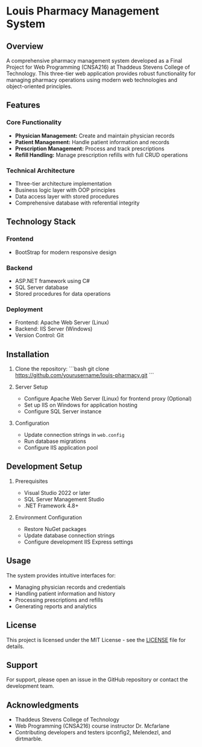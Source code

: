 # Louis Pharmacy Management System

## Overview
A comprehensive pharmacy management system developed as a Final Project for Web Programming (CNSA216) at Thaddeus Stevens College of Technology. This three-tier web application provides robust functionality for managing pharmacy operations using modern web technologies and object-oriented principles.

## Features

### Core Functionality
- **Physician Management:** Create and maintain physician records
- **Patient Management:** Handle patient information and records
- **Prescription Management:** Process and track prescriptions
- **Refill Handling:** Manage prescription refills with full CRUD operations

### Technical Architecture
- Three-tier architecture implementation
- Business logic layer with OOP principles
- Data access layer with stored procedures
- Comprehensive database with referential integrity

## Technology Stack

### Frontend
- BootStrap for modern responsive design

### Backend
- ASP.NET framework using C#
- SQL Server database
- Stored procedures for data operations

### Deployment
- Frontend: Apache Web Server (Linux)
- Backend: IIS Server (Windows)
- Version Control: Git

## Installation

1. Clone the repository:
\```bash
git clone https://github.com/yourusername/louis-pharmacy.git
\```

2. Server Setup
   - Configure Apache Web Server (Linux) for frontend proxy (Optional)
   - Set up IIS on Windows for application hosting
   - Configure SQL Server instance

3. Configuration
   - Update connection strings in `web.config`
   - Run database migrations
   - Configure IIS application pool

## Development Setup

1. Prerequisites
   - Visual Studio 2022 or later
   - SQL Server Management Studio
   - .NET Framework 4.8+

2. Environment Configuration
   - Restore NuGet packages
   - Update database connection strings
   - Configure development IIS Express settings

## Usage

The system provides intuitive interfaces for:
- Managing physician records and credentials
- Handling patient information and history
- Processing prescriptions and refills
- Generating reports and analytics

## License

This project is licensed under the MIT License - see the [LICENSE](LICENSE) file for details.

## Support

For support, please open an issue in the GitHub repository or contact the development team.

## Acknowledgments

- Thaddeus Stevens College of Technology
- Web Programming (CNSA216) course instructor Dr. Mcfarlane
- Contributing developers and testers ipconfig2, MelendezI, and dirtmarble.
